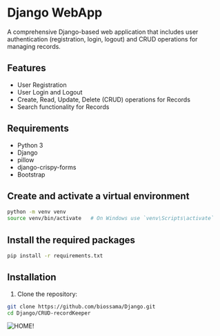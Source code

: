 
# Django WebApp

A comprehensive Django-based web application that includes user authentication (registration, login, logout) and CRUD operations for managing records.

## Features

- User Registration
- User Login and Logout
- Create, Read, Update, Delete (CRUD) operations for Records
- Search functionality for Records

## Requirements

- Python 3
- Django 
- pillow
- django-crispy-forms
- Bootstrap
  
## Create and activate a virtual environment
```bash
python -m venv venv
source venv/bin/activate   # On Windows use `venv\Scripts\activate`
```
## Install the required packages
```bash
pip install -r requirements.txt
```

## Installation

1. Clone the repository:

```sh
git clone https://github.com/biossama/Django.git
cd Django/CRUD-recordKeeper
````
![HOME!](img-crud/home.png)

